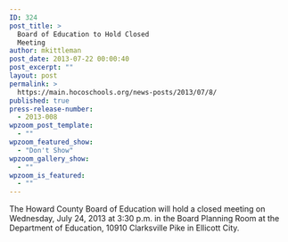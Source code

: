 ```yaml
---
ID: 324
post_title: >
  Board of Education to Hold Closed
  Meeting
author: mkittleman
post_date: 2013-07-22 00:00:40
post_excerpt: ""
layout: post
permalink: >
  https://main.hocoschools.org/news-posts/2013/07/8/
published: true
press-release-number:
  - 2013-008
wpzoom_post_template:
  - ""
wpzoom_featured_show:
  - "Don't Show"
wpzoom_gallery_show:
  - ""
wpzoom_is_featured:
  - ""
---
```

The Howard County Board of Education will hold a closed meeting on Wednesday, July 24, 2013 at 3:30 p.m. in the Board Planning Room at the Department of Education, 10910 Clarksville Pike in Ellicott City.